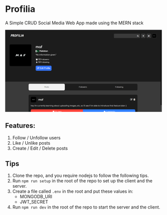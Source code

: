 # Profilia
A Simple CRUD Social Media Web App made using the MERN stack

![profilia image](https://raw.githubusercontent.com/mafgit/Profilia/master/profilia.PNG)

## Features:
1) Follow / Unfollow users
1) Like / Unlike posts
1) Create / Edit / Delete posts

## Tips
1) Clone the repo, and you require nodejs to follow the following tips.
1) Run `npm run setup` in the root of the repo to set up the client and the server.
1) Create a file called `.env` in the root and put these values in:
    - MONGODB_URI
    - JWT_SECRET
1) Run `npm run dev` in the root of the repo to start the server and the client.

